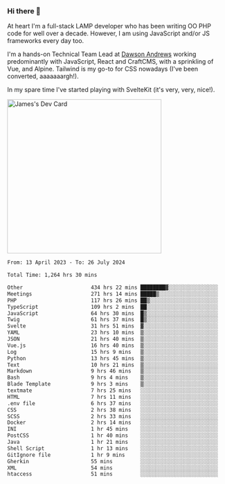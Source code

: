 ### Hi there 👋

<!--
**JamesNock/JamesNock** is a ✨ _special_ ✨ repository because its `README.md` (this file) appears on your GitHub profile.

Here are some ideas to get you started:

- 🔭 I’m currently working on ...
- 🌱 I’m currently learning ...
- 👯 I’m looking to collaborate on ...
- 🤔 I’m looking for help with ...
- 💬 Ask me about ...
- 📫 How to reach me: ...
- 😄 Pronouns: ...
- ⚡ Fun fact: ...
-->
At heart I'm a full-stack LAMP developer who has been writing OO PHP code for well over a decade. However, I am using JavaScript and/or JS frameworks every day too.

I'm a hands-on Technical Team Lead at [Dawson Andrews](https://www.dawsonandrews.com/) working predominantly with JavaScript, React and CraftCMS, with a sprinkling of Vue, and Alpine. Tailwind is my go-to for CSS nowadays (I've been converted, aaaaaaargh!).

In my spare time I've started playing with SvelteKit (it's very, very, nice!).

<a href="https://app.daily.dev/h2onock"><img src="https://api.daily.dev/devcards/v2/XQraFlxE3JPWOlcSuOB2K.png?type=default&r=18u" width="356" alt="James's Dev Card"/></a>

<!--START_SECTION:waka-->

```txt
From: 13 April 2023 - To: 26 July 2024

Total Time: 1,264 hrs 30 mins

Other                      434 hrs 22 mins ████████▓░░░░░░░░░░░░░░░░   34.36 %
Meetings                   271 hrs 14 mins █████▒░░░░░░░░░░░░░░░░░░░   21.45 %
PHP                        117 hrs 26 mins ██▒░░░░░░░░░░░░░░░░░░░░░░   09.29 %
TypeScript                 109 hrs 2 mins  ██░░░░░░░░░░░░░░░░░░░░░░░   08.62 %
JavaScript                 64 hrs 30 mins  █▒░░░░░░░░░░░░░░░░░░░░░░░   05.10 %
Twig                       61 hrs 37 mins  █▒░░░░░░░░░░░░░░░░░░░░░░░   04.87 %
Svelte                     31 hrs 51 mins  ▓░░░░░░░░░░░░░░░░░░░░░░░░   02.52 %
YAML                       23 hrs 10 mins  ▒░░░░░░░░░░░░░░░░░░░░░░░░   01.83 %
JSON                       21 hrs 40 mins  ▒░░░░░░░░░░░░░░░░░░░░░░░░   01.71 %
Vue.js                     16 hrs 40 mins  ▒░░░░░░░░░░░░░░░░░░░░░░░░   01.32 %
Log                        15 hrs 9 mins   ▒░░░░░░░░░░░░░░░░░░░░░░░░   01.20 %
Python                     13 hrs 45 mins  ▒░░░░░░░░░░░░░░░░░░░░░░░░   01.09 %
Text                       10 hrs 21 mins  ▒░░░░░░░░░░░░░░░░░░░░░░░░   00.82 %
Markdown                   9 hrs 46 mins   ▒░░░░░░░░░░░░░░░░░░░░░░░░   00.77 %
Bash                       9 hrs 4 mins    ▒░░░░░░░░░░░░░░░░░░░░░░░░   00.72 %
Blade Template             9 hrs 3 mins    ▒░░░░░░░░░░░░░░░░░░░░░░░░   00.72 %
textmate                   7 hrs 25 mins   ░░░░░░░░░░░░░░░░░░░░░░░░░   00.59 %
HTML                       7 hrs 11 mins   ░░░░░░░░░░░░░░░░░░░░░░░░░   00.57 %
.env file                  6 hrs 37 mins   ░░░░░░░░░░░░░░░░░░░░░░░░░   00.52 %
CSS                        2 hrs 38 mins   ░░░░░░░░░░░░░░░░░░░░░░░░░   00.21 %
SCSS                       2 hrs 33 mins   ░░░░░░░░░░░░░░░░░░░░░░░░░   00.20 %
Docker                     2 hrs 14 mins   ░░░░░░░░░░░░░░░░░░░░░░░░░   00.18 %
INI                        1 hr 45 mins    ░░░░░░░░░░░░░░░░░░░░░░░░░   00.14 %
PostCSS                    1 hr 40 mins    ░░░░░░░░░░░░░░░░░░░░░░░░░   00.13 %
Java                       1 hr 21 mins    ░░░░░░░░░░░░░░░░░░░░░░░░░   00.11 %
Shell Script               1 hr 13 mins    ░░░░░░░░░░░░░░░░░░░░░░░░░   00.10 %
GitIgnore file             1 hr 9 mins     ░░░░░░░░░░░░░░░░░░░░░░░░░   00.09 %
Gherkin                    55 mins         ░░░░░░░░░░░░░░░░░░░░░░░░░   00.07 %
XML                        54 mins         ░░░░░░░░░░░░░░░░░░░░░░░░░   00.07 %
htaccess                   51 mins         ░░░░░░░░░░░░░░░░░░░░░░░░░   00.07 %
```

<!--END_SECTION:waka-->
